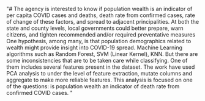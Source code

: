 "# The agency is interested to know if population wealth is an indicator of per capita COVID cases and deaths, death rate from confirmed cases, rate of change of these factors, and spread to adjacent principalities. At both the state and county levels, local governments could better prepare, warn citizens, and tighten recommended and/or required preventative measures One hypothesis, among many, is that population demographics related to wealth might provide insight into COVID-19 spread. Machine Learning algorithms such as Random Forest, SVM (Linear Kernel), KNN. But there are some inconsistencies that are to be taken care while classifying. One of them includes several features present in the dataset. The work have used PCA analysis to under the level of feature extraction, mutate columns and aggregate to make more reliable features. This analysis is focused on one of the questions: is population wealth an indicator of death rate from confirmed COVID cases. " 
